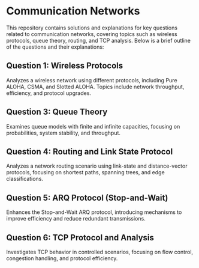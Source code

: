 # Communication Networks

This repository contains solutions and explanations for key questions related to communication networks, covering topics such as wireless protocols, queue theory, routing, and TCP analysis. Below is a brief outline of the questions and their explanations:


## Question 1: Wireless Protocols
Analyzes a wireless network using different protocols, including Pure ALOHA, CSMA, and Slotted ALOHA. Topics include network throughput, efficiency, and protocol upgrades.


## Question 3: Queue Theory
Examines queue models with finite and infinite capacities, focusing on probabilities, system stability, and throughput.


## Question 4: Routing and Link State Protocol
Analyzes a network routing scenario using link-state and distance-vector protocols, focusing on shortest paths, spanning trees, and edge classifications.


## Question 5: ARQ Protocol (Stop-and-Wait)
Enhances the Stop-and-Wait ARQ protocol, introducing mechanisms to improve efficiency and reduce redundant transmissions.


## Question 6: TCP Protocol and Analysis
Investigates TCP behavior in controlled scenarios, focusing on flow control, congestion handling, and protocol efficiency.


